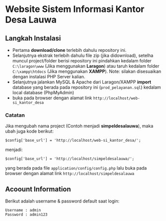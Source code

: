 # Website Sistem Informasi Kantor Desa Lauwa

## Langkah Instalasi

- Pertama __download/clone__ terlebih dahulu repository ini.
- Selanjutnya ekstrak terlebih dahulu file zip (jika didownload), setelha muncul project/folder berisi repository ini pindahkan kedalam folder ```C:\laragon\www``` (Jika menggunakan __Laragon__) atau taruh kedalam folder ```C:\xampp\htdocs``` (Jika menggunakan __XAMPP__). Note: silakan disesuaikan dengan instalasi PHP Server kalian.
- Selanjutnya jalankan MySQL & Apache dari Laragon/XAMPP __import__ database yang berada pada repository ini (```prod_pelayanan.sql```) kedalam local database (PhpMyAdmin)
- buka pada browser dengan alamat link ```http://localhost/web-si_kantor_desa```

### Catatan
Jika mengubah nama project (Contoh menjadi __simpeldesalauwa__), maka ubah juga kode  berikut: 

```$config['base_url'] = 'http://localhost/web-si_kantor_desa/';``` 

menjadi:

```$config['base_url'] = 'http://localhost/simpeldesalauwa/';```

yang berada pada file ```application/config/config.php``` lalu buka pada browser dengan alamat link ```http://localhost/simpeldesalauwa```

## Acoount Information

Berikut adalah username & password default saat login:

```
Username : admin 
Password : admin123
```